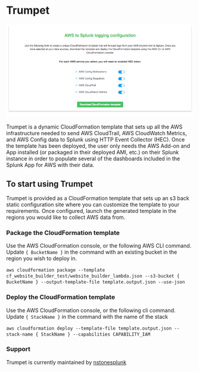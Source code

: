 # Trumpet

![Alt text](readme_static/config_img.png?raw=true)

Trumpet is a dynamic CloudFormation template that sets up all the AWS infrastructure needed to send AWS CloudTrail, AWS CloudWatch Metrics, and AWS Config data to Splunk using HTTP Event Collector (HEC). Once the template has been deployed, the user only needs the AWS Add-on and App installed (or packaged in their deployed AMI, etc.) on their Splunk instance in order to populate several of the dashboards included in the Splunk App for AWS with their data.

## To start using Trumpet
Trumpet is provided as a CloudFormation template that sets up an s3 back static configuration site where you can customize the template to your requirements. Once configured, launch the generated template in the regions you would like to collect AWS data from.

### Package the CloudFormation template

Use the AWS CloudFormation console, or the following AWS CLI command. Update `{ BucketName }` in the command with an existing bucket in the region you wish to deploy in.
```
aws cloudformation package --template cf_website_builder_test/website_builder_lambda.json --s3-bucket { BucketName } --output-template-file template.output.json --use-json
```

### Deploy the CloudFormation template

Use the AWS CloudFormation console, or the following cli command. Update `{ StackName }` in the command with the name of the stack

```
aws cloudformation deploy --template-file template.output.json --stack-name { StackName } --capabilities CAPABILITY_IAM
```

### Support

Trumpet is currently maintained by [nstonesplunk](https://github.com/nstonesplunk)
